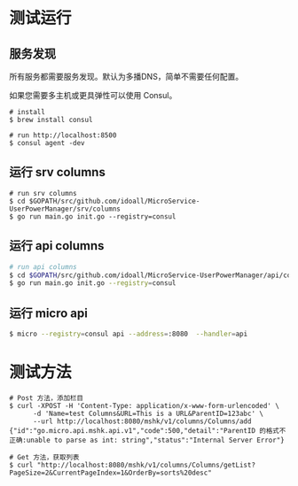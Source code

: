 
# 测试运行

## 服务发现

所有服务都需要服务发现。默认为多播DNS，简单不需要任何配置。

如果您需要多主机或更具弹性可以使用 Consul。

```
# install
$ brew install consul

# run http://localhost:8500
$ consul agent -dev
```


## 运行 srv columns
```
# run srv columns
$ cd $GOPATH/src/github.com/idoall/MicroService-UserPowerManager/srv/columns
$ go run main.go init.go --registry=consul
```

## 运行 api columns
```bash
# run api columns
$ cd $GOPATH/src/github.com/idoall/MicroService-UserPowerManager/api/columns
$ go run main.go init.go --registry=consul
```

## 运行 micro api
```bash
$ micro --registry=consul api --address=:8080  --handler=api 
```


# 测试方法
```
# Post 方法，添加栏目
$ curl -XPOST -H 'Content-Type: application/x-www-form-urlencoded' \
      -d 'Name=test Columns&URL=This is a URL&ParentID=123abc' \
      --url http://localhost:8080/mshk/v1/columns/Columns/add
{"id":"go.micro.api.mshk.api.v1","code":500,"detail":"ParentID 的格式不正确:unable to parse as int: string","status":"Internal Server Error"}

# Get 方法，获取列表
$ curl "http://localhost:8080/mshk/v1/columns/Columns/getList?PageSize=2&CurrentPageIndex=1&OrderBy=sorts%20desc"
```
